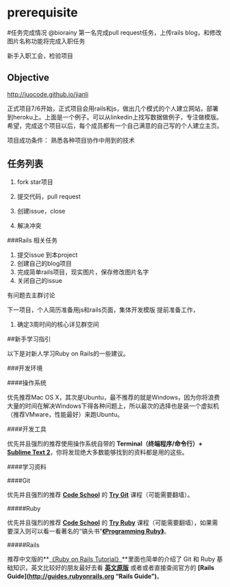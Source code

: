 prerequisite
============

#任务完成情况
@biorainy 第一名完成pull request任务，上传rails blog，和修改图片名称功能将完成入职任务

新手入职工会，检验项目

## Objective
http://juocode.github.io/jianli

正式项目7/6开始，正式项目会用rails和js，做出几个模式的个人建立网站，部署到heroku上。上面是一个例子。可以从linkedin上找写数据做例子，专注做模版。希望，完成这个项目以后，每个成员都有一个自己满意的自己写的个人建立主页。

项目成功条件：
熟悉各种项目协作中用到的技术

## 任务列表

1. fork star项目

2. 提交代码，pull request

3. 创建issue，close

4. 解决冲突

###Rails 相关任务
1. 提交issue 到本project
2. 创建自己的blog项目
3. 完成简单rails项目，现实图片，保存修改图片名字
4. 关闭自己的issue

有问题去主群讨论

下一项目，个人简历准备用js和rails页面，集体开发模版
提前准备工作，
1. 确定3周时间的核心详见群空间

##新手学习指引

以下是对新人学习Ruby on Rails的一些建议。

###开发环境

####操作系统

优先推荐Mac OS X，其次是Ubuntu，最不推荐的就是Windows，因为你将浪费大量的时间在解决Windows下得各种问题上，所以最次的选择也是装一个虚拟机（推荐VMware，性能最好）来跑Ubuntu。

####开发工具

优先并且强烈的推荐使用操作系统自带的 **Terminal（终端程序/命令行）+ [Sublime Text 2](http://www.sublimetext.com "Sublime Text")**，你将发现绝大多数能够找到的资料都是用的这些。

####学习资料

####Git

优先并且强烈的推荐 **[Code School](https://www.codeschool.com "Code School")** 的 **[Try Git](http://www.codeschool.com/courses/try-git "Try Git")** 课程（可能需要翻墙）。

#####Ruby

优先并且强烈的推荐 **[Code School](https://www.codeschool.com "Code School")** 的 **[Try Ruby](http://www.codeschool.com/paths/ruby "Try Ruby")** 课程（可能需要翻墙），如果需要深入则可以看一看著名的“镐头书”**[《Programming Ruby》](http://pragprog.com/book/ruby4/programming-ruby-1-9-2-0 "Programming Ruby")**。

#####Rails

推荐中文版的**[《Ruby on Rails Tutorial》](http://railstutorial-china.org "Ruby on Rails Tutorial")**里面也简单的介绍了 Git 和 Ruby 基础知识，英文比较好的朋友最好去看 **[英文原版](http://ruby.railstutorial.org/ruby-on-rails-tutorial-book?version=4.0 "Ruby on Rails Tutorial")** 或者或者直接查阅官方的 **[Rails Guide](http://guides.rubyonrails.org “Rails Guide”)**。